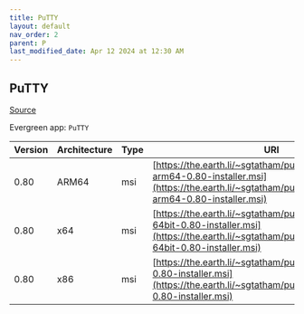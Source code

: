 ```yaml
---
title: PuTTY
layout: default
nav_order: 2
parent: P
last_modified_date: Apr 12 2024 at 12:30 AM
---
```


## PuTTY

[Source](https://www.chiark.greenend.org.uk/~sgtatham/putty/)

Evergreen app: `PuTTY`

| Version | Architecture | Type | URI                                                                                                                                                                |
| ------- | ------------ | ---- | ------------------------------------------------------------------------------------------------------------------------------------------------------------------ |
| 0.80    | ARM64        | msi  | [https://the.earth.li/~sgtatham/putty/latest/wa64/putty-arm64-0.80-installer.msi](https://the.earth.li/~sgtatham/putty/latest/wa64/putty-arm64-0.80-installer.msi) |
| 0.80    | x64          | msi  | [https://the.earth.li/~sgtatham/putty/latest/w64/putty-64bit-0.80-installer.msi](https://the.earth.li/~sgtatham/putty/latest/w64/putty-64bit-0.80-installer.msi)   |
| 0.80    | x86          | msi  | [https://the.earth.li/~sgtatham/putty/latest/w32/putty-0.80-installer.msi](https://the.earth.li/~sgtatham/putty/latest/w32/putty-0.80-installer.msi)               |
